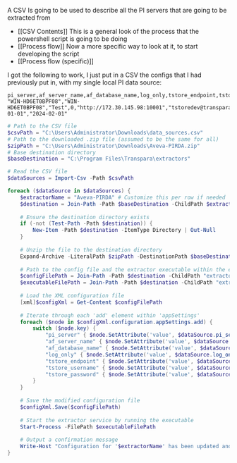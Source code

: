 A CSV Is going to be used to describe all the PI servers that are going to be extracted from
- [[CSV Contents]]
This is a general look of the process that the powershell script is going to be doing
- [[Process flow]]
Now a more specific way to look at it, to start developing the script 
- [[Process flow (specific)]]

I got the following to work, I just put in a CSV the configs that I had previously put in, with my single local PI data source:
```csv
pi_server,af_server_name,af_database_name,log_only,tstore_endpoint,tstore_username,tstore_password,metric_name,backfill_start,backfill_end
"WIN-HD6ET0BPF08","WIN-HD6ET0BPF08","Test",0,"http://172.30.145.98:10001","tstoredev@transpara.com","tStoreDev!22","Fish","2024-01-01","2024-02-01"
```

```powershell
# Path to the CSV file
$csvPath = "C:\Users\Administrator\Downloads\data_sources.csv"
# Path to the downloaded .zip file (assumed to be the same for all)
$zipPath = "C:\Users\Administrator\Downloads\Aveva-PIRDA.zip"
# Base destination directory
$baseDestination = "C:\Program Files\Transpara\extractors"

# Read the CSV file
$dataSources = Import-Csv -Path $csvPath

foreach ($dataSource in $dataSources) {
    $extractorName = "Aveva-PIRDA" # Customize this per row if needed
    $destination = Join-Path -Path $baseDestination -ChildPath $extractorName
    
    # Ensure the destination directory exists
    if (-not (Test-Path -Path $destination)) {
        New-Item -Path $destination -ItemType Directory | Out-Null
    }
    
    # Unzip the file to the destination directory
    Expand-Archive -LiteralPath $zipPath -DestinationPath $baseDestination -Force
    
    # Path to the config file and the extractor executable within the extracted folder
    $configFilePath = Join-Path -Path $destination -ChildPath "extractor-pirda.exe.config"
    $executableFilePath = Join-Path -Path $destination -ChildPath "extractor-pirda.exe"
    
    # Load the XML configuration file
    [xml]$configXml = Get-Content $configFilePath
    
    # Iterate through each 'add' element within 'appSettings'
    foreach ($node in $configXml.configuration.appSettings.add) {
        switch ($node.key) {
            "pi_server" { $node.SetAttribute('value', $dataSource.pi_server) }
            "af_server_name" { $node.SetAttribute('value', $dataSource.af_server_name) }
            "af_database_name" { $node.SetAttribute('value', $dataSource.af_database_name) }
            "log_only" { $node.SetAttribute('value', $dataSource.log_only) }
            "tstore_endpoint" { $node.SetAttribute('value', $dataSource.tstore_endpoint) }
            "tstore_username" { $node.SetAttribute('value', $dataSource.tstore_username) }
            "tstore_password" { $node.SetAttribute('value', $dataSource.tstore_password) }
        }
    }
    
    # Save the modified configuration file
    $configXml.Save($configFilePath)
    
    # Start the extractor service by running the executable
    Start-Process -FilePath $executableFilePath
    
    # Output a confirmation message
    Write-Host "Configuration for '$extractorName' has been updated and the service started."
}

```